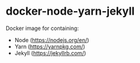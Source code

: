 # docker-node-yarn-jekyll

Docker image for containing:
* Node (https://nodejs.org/en/)
* Yarn (https://yarnpkg.com/)
* Jekyll (https://jekyllrb.com/)
